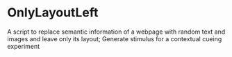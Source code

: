 # OnlyLayoutLeft
A script to replace semantic information of a webpage with random text and images and leave only its layout; Generate stimulus for a contextual cueing experiment
